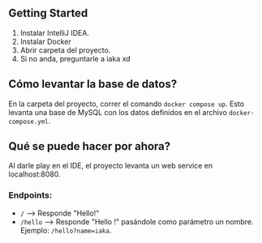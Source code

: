 ## Getting Started

1) Instalar IntelliJ IDEA.
2) Instalar Docker
3) Abrir carpeta del proyecto.
4) Si no anda, preguntarle a iaka xd

## Cómo levantar la base de datos?

En la carpeta del proyecto, correr el comando `docker compose up`.
Esto levanta una base de MySQL con los datos definidos en el archivo `docker-compose.yml`.

## Qué se puede hacer por ahora?

Al darle play en el IDE, el proyecto levanta un web service en localhost:8080.

### Endpoints:

- `/` --> Responde "Hello!"
- `/hello` --> Responde "Hello <name>!" pasándole como parámetro un nombre. Ejemplo: `/hello?name=iaka`.